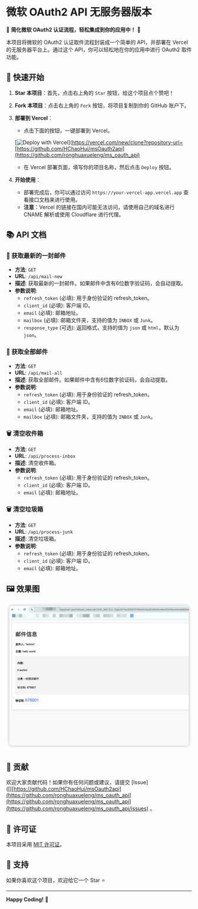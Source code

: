 # 微软 OAuth2 API 无服务器版本

🌟 **简化微软 OAuth2 认证流程，轻松集成到你的应用中！** 🌟

本项目将微软的 OAuth2 认证取件流程封装成一个简单的 API，并部署在 Vercel 的无服务器平台上。通过这个 API，你可以轻松地在你的应用中进行 OAuth2 取件功能。

## 🚀 快速开始

1. **Star 本项目**：首先，点击右上角的 `Star` 按钮，给这个项目点个赞吧！

2. **Fork 本项目**：点击右上角的 `Fork` 按钮，将项目复制到你的 GitHub 账户下。

3. **部署到 Vercel**：
   - 点击下面的按钮，一键部署到 Vercel。

   [![Deploy with Vercel](https://vercel.com/button)](https://vercel.com/new/clone?repository-url=[https://github.com/HChaoHui/msOauth2api](https://github.com/ronghuaxueleng/ms_oauth_api)

   - 在 Vercel 部署页面，填写你的项目名称，然后点击 `Deploy` 按钮。

4. **开始使用**：
   - 部署完成后，你可以通过访问 `https://your-vercel-app.vercel.app` 查看接口文档来进行使用。
   - **注意**：Vercel 的链接在国内可能无法访问，请使用自己的域名进行 CNAME 解析或使用 Cloudflare 进行代理。

## 📚 API 文档

### 📧 获取最新的一封邮件

- **方法**: `GET`
- **URL**: `/api/mail-new`
- **描述**: 获取最新的一封邮件。如果邮件中含有6位数字验证码，会自动提取。
- **参数说明**:
  - `refresh_token` (必填): 用于身份验证的 refresh_token。
  - `client_id` (必填): 客户端 ID。
  - `email` (必填): 邮箱地址。
  - `mailbox` (必填): 邮箱文件夹，支持的值为 `INBOX` 或 `Junk`。
  - `response_type` (可选): 返回格式，支持的值为 `json` 或 `html`，默认为 `json`。

### 📨 获取全部邮件

- **方法**: `GET`
- **URL**: `/api/mail-all`
- **描述**: 获取全部邮件。如果邮件中含有6位数字验证码，会自动提取。
- **参数说明**:
  - `refresh_token` (必填): 用于身份验证的 refresh_token。
  - `client_id` (必填): 客户端 ID。
  - `email` (必填): 邮箱地址。
  - `mailbox` (必填): 邮箱文件夹，支持的值为 `INBOX` 或 `Junk`。

### 🗑️ 清空收件箱

- **方法**: `GET`
- **URL**: `/api/process-inbox`
- **描述**: 清空收件箱。
- **参数说明**:
  - `refresh_token` (必填): 用于身份验证的 refresh_token。
  - `client_id` (必填): 客户端 ID。
  - `email` (必填): 邮箱地址。

### 🗑️ 清空垃圾箱

- **方法**: `GET`
- **URL**: `/api/process-junk`
- **描述**: 清空垃圾箱。
- **参数说明**:
  - `refresh_token` (必填): 用于身份验证的 refresh_token。
  - `client_id` (必填): 客户端 ID。
  - `email` (必填): 邮箱地址。

## 🖼️ 效果图

![Demo](https://raw.githubusercontent.com/HChaoHui/msOauth2api/refs/heads/main/img/demo.png)

## 🤝 贡献

欢迎大家贡献代码！如果你有任何问题或建议，请提交 [Issue]([[[https://github.com/HChaoHui/msOauth2api](https://github.com/ronghuaxueleng/ms_oauth_api](https://github.com/ronghuaxueleng/ms_oauth_api](https://github.com/ronghuaxueleng/ms_oauth_api/issues) 。

## 📜 许可证

本项目采用 [MIT 许可证](LICENSE)。

## 💖 支持

如果你喜欢这个项目，欢迎给它一个 Star ⭐️ 

---

**Happy Coding!** 🎉
